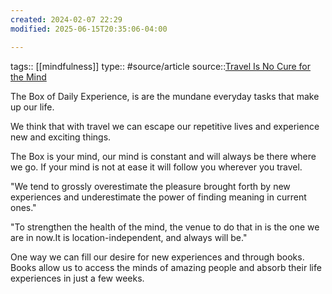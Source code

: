 ```yaml
---
created: 2024-02-07 22:29
modified: 2025-06-15T20:35:06-04:00

---
```

tags:: [[mindfulness]]
type:: #source/article
source::[Travel Is No Cure for the Mind](https://moretothat.com/travel-is-no-cure-for-the-mind/)

The Box of Daily Experience, is are the mundane everyday tasks that make up our life.

We think that with travel we can escape our repetitive lives and experience new and exciting things.

The Box is your mind, our mind is constant and will always be there where we go. If your mind is not at ease it will follow you wherever you travel.

"We tend to grossly overestimate the pleasure brought forth by new experiences and underestimate the power of finding meaning in current ones."

"To strengthen the health of the mind, the venue to do that in is the one we are in now.It is location-independent, and always will be."

One way we can fill  our desire for new experiences and through books. Books allow us to access the minds of amazing people and absorb their life experiences in just a few weeks.
